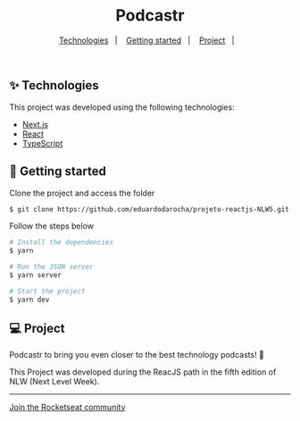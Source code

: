 <h1 align="center">Podcastr</h1>

<p align="center">
  <a href="#-tecnologias">Technologies</a>&nbsp;&nbsp;&nbsp;|&nbsp;&nbsp;&nbsp;
  <a href="#-getting-started">Getting started</a>&nbsp;&nbsp;&nbsp;|&nbsp;&nbsp;&nbsp;
  <a href="#-projeto">Project</a>&nbsp;&nbsp;&nbsp;|&nbsp;&nbsp;&nbsp;
</p>

<br>

## ✨ Technologies

This project was developed using the following technologies:

- [Next.js](https://nextjs.org/)
- [React](https://reactjs.org/)
- [TypeScript](https://www.typescriptlang.org/)

## 🚀 Getting started

Clone the project and access the folder

```bash
$ git clone https://github.com/eduardodarocha/projeto-reactjs-NLW5.git
```

Follow the steps below

```bash
# Install the dependencies
$ yarn
```

```bash
# Run the JSON server
$ yarn server
```

```bash
# Start the project
$ yarn dev
```

## 💻 Project

Podcastr to bring you even closer to the best technology podcasts! 💜

This Project was developed during the ReacJS path in the fifth edition of NLW (Next Level Week).

---

[Join the Rocketseat community](https://discordapp.com/invite/gCRAFhc)

